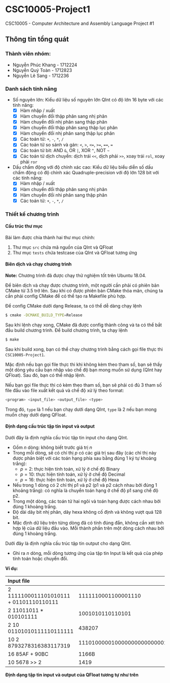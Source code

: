 # CSC10005-Project1

CSC10005 - Computer Architecture and Assembly Language Project #1

## Thông tin tổng quát

### Thành viên nhóm:

- Nguyễn Phúc Khang - 1712224
- Nguyễn Quý Toàn - 1712823
- Nguyễn Lê Sang - 1712236

### Danh sách tính năng

- Số nguyên lớn:
    Kiểu dữ liệu số nguyên lớn QInt có độ lớn 16 byte với các tính năng:
    - [x] Hàm nhập / xuất
    - [x] Hàm chuyển đổi thập phân sang nhị phân
    - [x] Hàm chuyển đổi nhị phân sang thập phân
    - [x] Hàm chuyển đổi thập phân sang thập lục phân
    - [x] Hàm chuyển đổi nhị phân sang thập lục phân
    - [x] Các toán tử: `+`, `-`, `*`, `/`
    - [x] Các toán tử so sánh và gán: `<`, `>`, `<=`, `>=`, `==`, `=`
    - [x] Các toán tử bit: AND `&`, OR `|`, XOR `^`, NOT `~`
    - [x] Các toán tử dịch chuyển: dịch trái `<<`, dịch phải `>>`, xoay trái `rol`, xoay phải `ror`
- Dấu chấm động với độ chính xác cao:
    Kiểu dữ liệu biểu diễn số dấu chấm động có độ chính xác Quadruple-precision với độ lớn 128 bit với các tính năng:
    - [x] Hàm nhập / xuất
    - [x] Hàm chuyển đổi thập phân sang nhị phân
    - [x] Hàm chuyển đổi nhi phân sang thập phân
    - [x] Các toán tử: `+`, `-`, `*`, `/`

### Thiết kế chương trình

#### Cấu trúc thư mục

Bài làm được chia thành hai thư mục chính:
1. Thư mục `src` chứa mã nguồn của QInt và QFloat
2. Thư mục `tests` chứa testcase của QInt và QFloat tương ứng

#### Biên dịch và chạy chương trình

**Note:** Chương trình đã được chạy thử nghiệm tốt trên Ubuntu 18.04.

Để biên dịch và chạy được chương trình, một người cần phải có phiên bản CMake từ 3.5 trở lên. Sau khi có được phiên bản CMake thỏa mãn, chúng ta cần phải config CMake để có thể tạo ra Makefile phù hợp.

Để config CMake dưới dạng Release, ta có thể dễ dàng chạy lệnh

```sh
$ cmake -DCMAKE_BUILD_TYPE=Release
```

Sau khi lệnh chạy xong, CMake đã được config thành công và ta có thể bắt đầu build chương trình. Để build chương trình, ta chạy lệnh

```sh
$ make
```

Sau khi build xong, bạn có thể chạy chương trình bằng cách gọi file thực thi `CSC10005-Project1`.

Mặc định nếu bạn gọi file thực thi khi không kèm theo tham số, bạn sẽ thấy một dòng yêu cầu bạn nhập vào chế độ bạn mong muốn sử dụng (QInt hay QFloat). Sau đó, bạn có thể nhập lệnh.

Nếu bạn gọi file thực thi có kèm theo tham số, bạn sẽ phải có đủ 3 tham số file đầu vào file xuất kết quả và chế độ xử lý theo format:

```sh
<program> <input_file> <output_file> <type>
```

Trong đó, `type` là 1 nếu bạn chạy dưới dạng QInt, `type` là 2 nếu bạn mong muốn chạy dưới dạng QFloat.

#### Định dạng cấu trúc tập tin input và output

Dưới đây là định nghĩa cấu trúc tập tin input cho dạng QInt.

- Gồm $n$ dòng: không biết trước giá trị $n$
- Trong mỗi dòng, sẽ có chỉ thị $p$ có các giá trị sau đây (các chỉ thị này được phân biệt với các toán hạng phía sau bằng đúng 1 ký tự khoảng trắng):
    - $p = 2$: thực hiện tính toán, xử lý ở chế độ Binary
    - $p = 10$: thực hiện tính toán, xử lý ở chế độ Decimal
    - $p = 16$: thực hiện tính toán, xử lý ở chế độ Hexa
- Nếu trong 1 dòng có 2 chỉ thị p1 và p2 (p1 và p2 cách nhau bởi đúng 1 khoảng trắng): có nghĩa là chuyển toán hạng ở chế độ p1 sang chế độ p2.
- Trong một dòng, các toán tử hai ngôi và toán hạng được cách nhau bởi đúng 1 khoảng trắng.
- Độ dài dãy bit nhị phân, dãy hexa không cố định và không vượt quá $128$ bit.
- Mặc định dữ liệu trên từng dòng đã có tính đúng đắn, không cần xét tính hợp lệ của dữ liệu đầu vào. Mỗi thành phần trên một dòng cách nhau bởi đúng 1 khoảng trắng.

Dưới đây là định nghĩa cấu trúc tập tin output cho dạng QInt.

- Ghi ra $n$ dòng, mỗi dòng tương ứng của tập tin Input là kết quả của phép tính toán hoặc chuyển đổi.

**Ví dụ:**

| Input file                             | Output file                                                  |
| :------------------------------------- | ------------------------------------------------------------ |
| 2 1111100011101010111 + 01101110110111 | 1111110001100001110                                          |
| 2 11011011 * 010101111                 | 1001010110110101                                             |
| 2 10 01101010111110111111              | 438207                                                       |
| 10 2 8793278316383117319               | 11101000001000000000000000101000111011001010010010000000000111 |
| 16 85AF + 90BC                         | 1166B                                                        |
| 10 5678 >> 2                           | 1419                                                         |

**Định dạng tập tin input và output của QFloat tương tự như trên**
